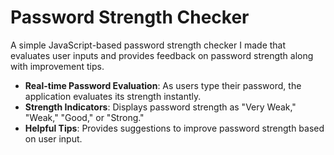 # Password Strength Checker

A simple JavaScript-based password strength checker I made that evaluates user inputs and provides feedback on password strength along with improvement tips.

- **Real-time Password Evaluation**: As users type their password, the application evaluates its strength instantly.
- **Strength Indicators**: Displays password strength as "Very Weak," "Weak," "Good," or "Strong."
- **Helpful Tips**: Provides suggestions to improve password strength based on user input.
